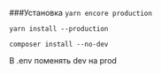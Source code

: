 ###Установка
`yarn encore production`

`yarn install --production`

`composer install --no-dev`

В .env поменять dev на prod

